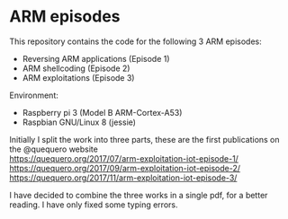 # ARM episodes

This repository contains the code for the following 3 ARM episodes:
- Reversing ARM applications (Episode 1)
- ARM shellcoding (Episode 2)
- ARM exploitations (Episode 3)

Environment: 
- Raspberry pi 3 (Model B ARM-Cortex-A53)
- Raspbian GNU/Linux 8 (jessie)

Initially I split the work into three parts, these are the first publications on the @quequero website<br>
https://quequero.org/2017/07/arm-exploitation-iot-episode-1/<br>
https://quequero.org/2017/09/arm-exploitation-iot-episode-2/<br>
https://quequero.org/2017/11/arm-exploitation-iot-episode-3/<br>

I have decided to combine the three works in a single pdf, for a better reading.
I have only fixed some typing errors.



